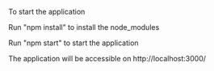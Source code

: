 To start the application


Run "npm install" to install the node_modules

Run "npm start" to start the application

The application will be accessible on http://localhost:3000/